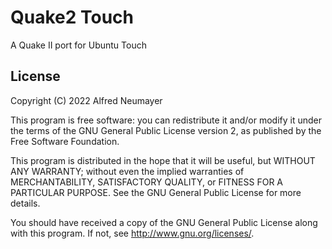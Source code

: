 # Quake2 Touch

A Quake II port for Ubuntu Touch

## License

Copyright (C) 2022  Alfred Neumayer

This program is free software: you can redistribute it and/or modify it under the terms of the GNU General Public License version 2, as published
by the Free Software Foundation.

This program is distributed in the hope that it will be useful, but WITHOUT ANY WARRANTY; without even the implied warranties of MERCHANTABILITY, SATISFACTORY QUALITY, or FITNESS FOR A PARTICULAR PURPOSE.  See the GNU General Public License for more details.

You should have received a copy of the GNU General Public License along with this program.  If not, see <http://www.gnu.org/licenses/>.
